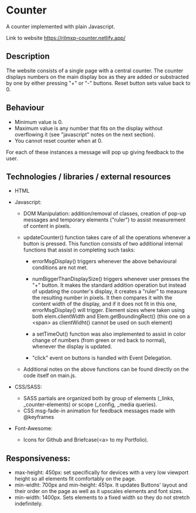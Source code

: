 # Counter

A counter implemented with plain Javascript.

Link to website https://rilmxp-counter.netlify.app/

## Description

The website consists of a single page with a central counter. The counter displays numbers on the main display box as they are added or substracted by one by either pressing "+" or "-" buttons. Reset button sets value back to 0. 

## Behaviour

- Minimum value is 0.
- Maximum value is any number that fits on the display without overflowing it (see "javascript" notes on the next section). 
- You cannot reset counter when at 0.

For each of these instances a message will pop up giving feedback to the user.

## Technologies / libraries / external resources

  - HTML
  
  - Javascript:

    - DOM Manipulation: addition/removal of classes, creation of pop-up messages and temporary elements ("ruler") to assist measurement of content in pixels. 
    - updateCounter() function takes care of all the operations whenever a button is pressed. This function consists of two additional internal functions that assist in completing such tasks:
    
      - errorMsgDisplay() triggers whenever the above behavioural conditions are not met.
      
      - numBiggerThanDisplaySize() triggers whenever user presses the "+" button. It makes the standard addition operation but instead of updating the counter's display, it creates a "ruler" to measure the resulting number in pixels. It then compares it with the content width of the display, and if it does not fit in this one, errorMsgDisplay() will trigger. Element sizes where taken using both elem.clientWidth and Elem.getBoundingRect() (this one on a &lt;span&gt; as clientWidht() cannot be used on such element)
      
      - a setTimeOut() function was also implemented to assist in color change of numbers (from green or red back to normal), whenever the display is updated.
      
      - "click" event on buttons is handled with Event Delegation. 
  
    - Additional notes on the above functions can be found directly on the code itself on main.js.
  
  - CSS/SASS:
    - SASS partials are organized both by group of elements (_links, _counter-elements) or scope (_config, _media queries).
    - CSS msg-fade-in animation for feedback messages made with @keyframes
  
  - Font-Awesome:
    - Icons for Github and Briefcase(&lt;a&gt; to my Portfolio).
  
 ## Responsiveness:
  - max-height: 450px: set specifically for devices with a very low viewport height so all elements fit comfortably on the page.
  - min-widht: 700px and min-height: 451px. It updates Buttons' layout and their order on the page as well as it upscales elements and font sizes.
  - min-width: 1400px. Sets elements to a fixed width so they do not stretch indefinitely.






